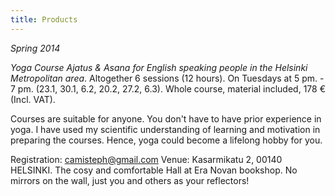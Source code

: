 ```yaml
---
title: Products
---
```


_Spring 2014_


*Yoga Course Ajatus & Asana for English speaking people in the Helsinki Metropolitan area*. Altogether 6 sessions (12 hours). On Tuesdays at 5 pm. - 7 pm. (23.1, 30.1, 6.2, 20.2, 27.2, 6.3). Whole course, material included, 178 € (Incl. VAT).

Courses are suitable for anyone. You don't have to have prior experience in yoga. I have used my scientific understanding of learning and motivation in preparing the courses. Hence, yoga could become a lifelong hobby for you.

Registration: camisteph@gmail.com
Venue: Kasarmikatu 2, 00140 HELSINKI. The cosy and comfortable Hall at Era Novan bookshop. No mirrors on the wall, just you and others as your reflectors!
